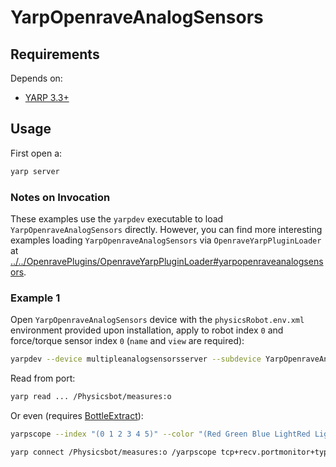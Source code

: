 # YarpOpenraveAnalogSensors


## Requirements
Depends on:
- [YARP 3.3+](https://github.com/roboticslab-uc3m/installation-guides/blob/master/docs/install-yarp.md)

## Usage
First open a:
```bash
yarp server
```

### Notes on Invocation
These examples use the `yarpdev` executable to load `YarpOpenraveAnalogSensors` directly. However, you can find more interesting examples loading `YarpOpenraveAnalogSensors` via `OpenraveYarpPluginLoader` at [../../OpenravePlugins/OpenraveYarpPluginLoader#yarpopenraveanalogsensors](../../OpenravePlugins/OpenraveYarpPluginLoader#yarpopenraveanalogsensors).

### Example 1
Open `YarpOpenraveAnalogSensors` device with the `physicsRobot.env.xml` environment provided upon installation, apply to robot index `0` and force/torque sensor index `0` (`name` and `view` are required):

```bash
yarpdev --device multipleanalogsensorsserver --subdevice YarpOpenraveAnalogSensors --robotIndex 0 --ftSensorIndices 0 --period 50 --env openrave/physicsRobot.env.xml --name /Physicsbot --view
```

Read from port:
```bash
yarp read ... /Physicsbot/measures:o
```

Or even (requires [BottleExtract](https://github.com/roboticslab-uc3m/yarp-devices/tree/e3b9d8e0874c75d26a1b0e05d9d63bcf805aff76/libraries/YarpPlugins/PortMonitorPlugins/cpp/bottle_extract_portmonitor)):
```bash
yarpscope --index "(0 1 2 3 4 5)" --color "(Red Green Blue LightRed LightGreen LightBlue)"
```
```bash
yarp connect /Physicsbot/measures:o /yarpscope tcp+recv.portmonitor+type.dll+file.BottleExtract+index.5+subindex.0+subsubindex.0
```
